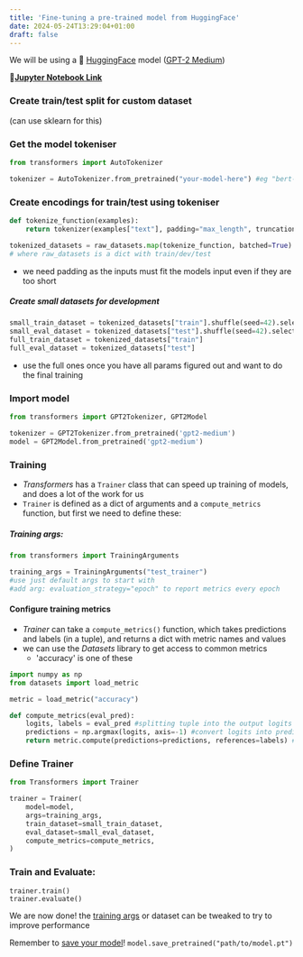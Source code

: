 ```yaml
---
title: 'Fine-tuning a pre-trained model from HuggingFace'
date: 2024-05-24T13:29:04+01:00
draft: false
---
```


We will be using a 🤗 [HuggingFace](https://huggingface.co/) model ([GPT-2 Medium](https://huggingface.co/openai-community/gpt2-medium))

📙**[Jupyter Notebook Link](https://github.com/jwhogg/GPT-2-Fine-Tuning/blob/main/GPT-2%20Fine-tuning%20CNNDailyMail.ipynb)**


### Create train/test split for custom dataset
(can use sklearn for this)
### Get the model tokeniser
```python
from transformers import AutoTokenizer

tokenizer = AutoTokenizer.from_pretrained("your-model-here") #eg "bert-base-cased"
```
### Create encodings for train/test using tokeniser
```python
def tokenize_function(examples):
    return tokenizer(examples["text"], padding="max_length", truncation=True)

tokenized_datasets = raw_datasets.map(tokenize_function, batched=True)
# where raw_datasets is a dict with train/dev/test
```
- we need padding as the inputs must fit the models input even if they are too short

##### Create small datasets for development
```python
small_train_dataset = tokenized_datasets["train"].shuffle(seed=42).select(range(1000)) 
small_eval_dataset = tokenized_datasets["test"].shuffle(seed=42).select(range(1000)) 
full_train_dataset = tokenized_datasets["train"]
full_eval_dataset = tokenized_datasets["test"]
```
- use the full ones once you have all params figured out and want to do the final training
### Import model
```python
from transformers import GPT2Tokenizer, GPT2Model

tokenizer = GPT2Tokenizer.from_pretrained('gpt2-medium')
model = GPT2Model.from_pretrained('gpt2-medium')
```
### Training
- *Transformers* has a `Trainer` class that can speed up training of models, and does a lot of the work for us
- `Trainer` is defined as a dict of arguments and a `compute_metrics` function, but first we need to define these:
##### Training args:
```python
from transformers import TrainingArguments

training_args = TrainingArguments("test_trainer")
#use just default args to start with
#add arg: evaluation_strategy="epoch" to report metrics every epoch
```

#### Configure training metrics
- *Trainer* can take a `compute_metrics()` function, which takes predictions and labels (in a tuple), and returns a dict with metric names and values
- we can use the *Datasets* library to get access to common metrics
	- 'accuracy' is one of these
```python
import numpy as np
from datasets import load_metric

metric = load_metric("accuracy")

def compute_metrics(eval_pred):
    logits, labels = eval_pred #splitting tuple into the output logits and their labels
    predictions = np.argmax(logits, axis=-1) #convert logits into predictions
    return metric.compute(predictions=predictions, references=labels) #calc predict accuracy
```

### Define Trainer
```python
from Transformers import Trainer

trainer = Trainer(
    model=model,
    args=training_args,
    train_dataset=small_train_dataset,
    eval_dataset=small_eval_dataset,
    compute_metrics=compute_metrics,
)
```

### Train and Evaluate:
```
trainer.train()
trainer.evaluate()
```

We are now done! the [training args](https://huggingface.co/docs/transformers/v4.15.0/en/main_classes/trainer#transformers.TrainingArguments) or dataset can be tweaked to try to improve performance

Remember to [save your model](https://discuss.huggingface.co/t/save-load-and-do-inference-with-fine-tuned-model/76291/2)!
	`model.save_pretrained("path/to/model.pt")`